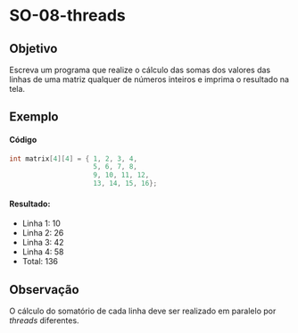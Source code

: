# SO-08-threads

## Objetivo
Escreva um programa que realize o cálculo das somas dos valores das linhas de uma matriz qualquer de números inteiros e imprima o resultado na tela.

## Exemplo
#### Código
```c
int matrix[4][4] = { 1, 2, 3, 4, 
                     5, 6, 7, 8,
                     9, 10, 11, 12, 
                     13, 14, 15, 16};
```

#### Resultado: 
* Linha 1: 10 
* Linha 2: 26 
* Linha 3: 42 
* Linha 4: 58 
* Total: 136

## Observação
O cálculo do somatório de cada linha deve ser realizado em paralelo por *threads* diferentes.